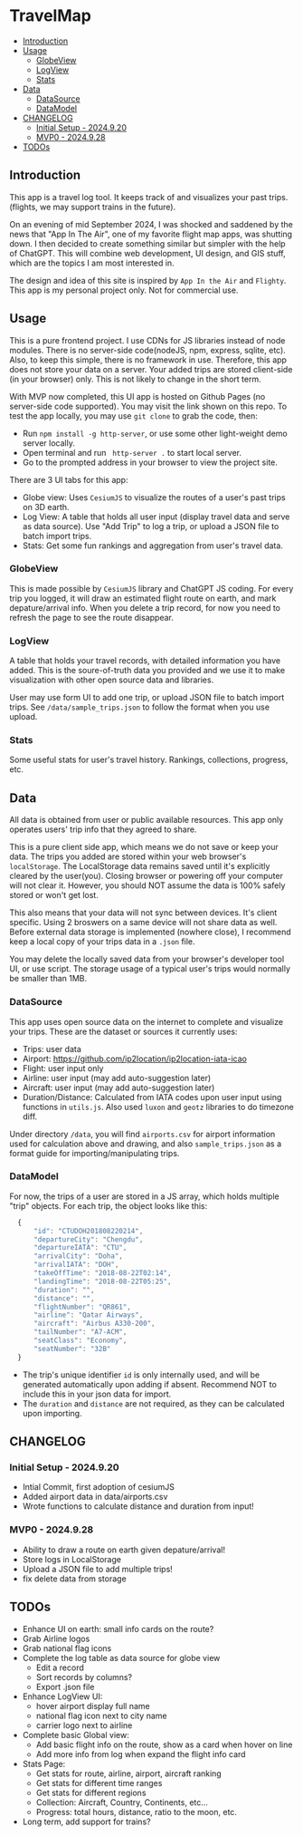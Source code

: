 <!-- omit in toc -->
# TravelMap

- [Introduction](#introduction)
- [Usage](#usage)
  - [GlobeView](#globeview)
  - [LogView](#logview)
  - [Stats](#stats)
- [Data](#data)
  - [DataSource](#datasource)
  - [DataModel](#datamodel)
- [CHANGELOG](#changelog)
  - [Initial Setup - 2024.9.20](#initial-setup---2024920)
  - [MVP0 - 2024.9.28](#mvp0---2024928)
- [TODOs](#todos)

## Introduction
This app is a travel log tool. It keeps track of and visualizes your past trips. (flights, we may support trains in the future). 

On an evening of mid September 2024, I was shocked and saddened by the news that "App In The Air", one of my favorite flight map apps, was shutting down. I then decided to create something similar but simpler with the help of ChatGPT. This will combine web development, UI design, and GIS stuff, which are the topics I am most interested in.


The design and idea of this site is inspired by `App In the Air`  and `Flighty`. 
This app is my personal project only. Not for commercial use.

## Usage
This is a pure frontend project. I use CDNs for JS libraries instead of node modules. There is no server-side code(nodeJS, npm, express, sqlite, etc). Also, to keep this simple, there is no framework in use. Therefore, this app does not store your data on a server. Your added trips are stored client-side (in your browser) only. This is not likely to change in the short term.

With MVP now completed, this UI app is hosted on Github Pages (no server-side code supported). You may visit the link shown on this repo. To test the app locally, you may use `git clone` to grab the code, then:
 - Run `npm install -g http-server`, or use some other light-weight demo server locally.
 - Open terminal and run ` http-server .` to start local server.
 - Go to the prompted address in your browser to view the project site.

There are 3 UI tabs for this app:
- Globe view: Uses `CesiumJS` to visualize the routes of a user's past trips on 3D earth.
- Log View: A table that holds all user input (display travel data and serve as data source). Use "Add Trip" to log a trip, or upload a JSON file to batch import trips. 
- Stats: Get some fun rankings and aggregation from user's travel data.

### GlobeView
This is made possible by  `CesiumJS` library and ChatGPT JS coding. For every trip you logged, it will draw an estimated flight route on earth, and mark depature/arrival info. When you delete a trip record, for now you need to refresh the page to see the route disappear.

### LogView
A table that holds your travel records, with detailed information you have added.
This is the soure-of-truth data you provided and we use it to make visualization with other open source data and libraries.

User may use form UI to add one trip, or upload JSON file to batch import trips. See `/data/sample_trips.json` to follow the format when you use upload.

### Stats
Some useful stats for user's travel history. Rankings, collections, progress, etc.


## Data
All data is obtained from user or public available resources. This app only operates users' trip info that they agreed to share. 

This is a pure client side app, which means we do not save or keep your data. The trips you added are stored within your web browser's `localStorage`. The LocalStorage data remains saved until it's explicitly cleared by the user(you). Closing browser or powering off your computer will not clear it. However, you should NOT assume the data is 100% safely stored or won't get lost.

This also means that your data will not sync between devices. It's client specific. Using 2 broswers on a same device will not share data as well. Before external data storage is implemented (nowhere close), I recommend keep a local copy of your trips data in a `.json` file.  

You may delete the locally saved data from your browser's developer tool UI, or use script. The storage usage of a typical user's trips would normally be smaller than 1MB.

### DataSource
This app uses open source data on the internet to complete and visualize your trips.
These are the dataset or sources it currently uses:

  - Trips: user data
  - Airport: https://github.com/ip2location/ip2location-iata-icao
  - Flight: user input only
  - Airline: user input (may add auto-suggestion later)
  - Aircraft: user input (may add auto-suggestion later)
  - Duration/Distance: Calculated from IATA codes upon user input using functions in `utils.js`. Also used `luxon` and `geotz` libraries to do timezone diff.

Under directory `/data`, you will find `airports.csv` for airport information used for calculation above and drawing, and also `sample_trips.json` as a format guide for importing/manipulating trips. 

### DataModel
For now, the trips of a user are stored in a JS array, which holds multiple "trip" objects.
For each trip, the object looks like this: 
```js client
  {
      "id": "CTUDOH201808220214",
      "departureCity": "Chengdu",
      "departureIATA": "CTU",
      "arrivalCity": "Doha",
      "arrivalIATA": "DOH",
      "takeOffTime": "2018-08-22T02:14",
      "landingTime": "2018-08-22T05:25",
      "duration": "",
      "distance": "",
      "flightNumber": "QR861",
      "airline": "Qatar Airways",
      "aircraft": "Airbus A330-200",
      "tailNumber": "A7-ACM",
      "seatClass": "Economy",
      "seatNumber": "32B"
  }
```
 - The trip's unique identifier `id` is only internally used, and will be generated automatically upon adding if absent. Recommend NOT to include this in your json data for import.
 - The `duration` and `distance` are not required, as they can be calculated upon importing.

## CHANGELOG
### Initial Setup - 2024.9.20
- Intial Commit, first adoption of cesiumJS
- Added airport data in data/airports.csv
- Wrote functions to calculate distance and duration from input!
### MVP0 - 2024.9.28
- Ability to draw a route on earth given depature/arrival!
- Store logs in LocalStorage
- Upload a JSON file to add multiple trips!
- fix delete data from storage

## TODOs
 - Enhance UI on earth: small info cards on the route?
 - Grab Airline logos
 - Grab national flag icons
 - Complete the log table as data source for globe view
   - Edit a record 
   - Sort records by columns?
   - Export .json file
 - Enhance LogView UI:
   - hover airport display full name
   - national flag icon next to city name
   - carrier logo next to airline   
 - Complete basic Global view:
   - Add basic flight info on the route, show as a card when hover on line
   - Add more info from log when expand the flight info card
 - Stats Page:
   - Get stats for route, airline, airport, aircraft ranking
   - Get stats for different time ranges
   - Get stats for different regions 
   - Collection: Aircraft, Country, Continents, etc... 
   - Progress: total hours, distance, ratio to the moon, etc.
 - Long term, add support for trains?